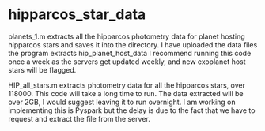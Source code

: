 # hipparcos_star_data

planets_1.m extracts all the hipparcos photometry data for planet hosting hipparcos stars and saves it into the directory.
I have uploaded the data files the program extracts hip_planet_host_data
I recommend running this code once a week as the servers get updated weekly, and new exoplanet host stars will be flagged.

HIP_all_stars.m extracts photometry data for all the hipparcos stars, over 118000. This code will take a long time to run.
The data extracted will be over 2GB, I would suggest leaving it to run overnight.
I am working on implementing this is Pyspark but the delay is due to the fact that we have to request and extract the file from
the server.


